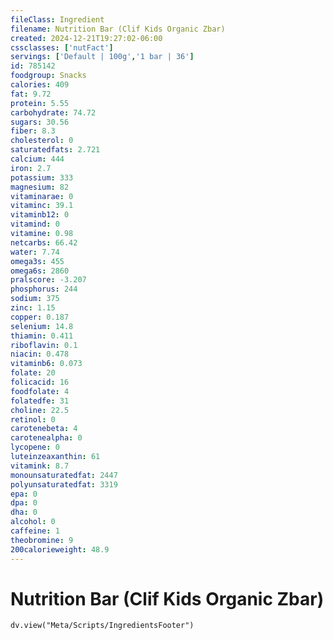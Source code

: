 ```yaml
---
fileClass: Ingredient
filename: Nutrition Bar (Clif Kids Organic Zbar)
created: 2024-12-21T19:27:02-06:00
cssclasses: ['nutFact']
servings: ['Default | 100g','1 bar | 36']
id: 785142
foodgroup: Snacks
calories: 409
fat: 9.72
protein: 5.55
carbohydrate: 74.72
sugars: 30.56
fiber: 8.3
cholesterol: 0
saturatedfats: 2.721
calcium: 444
iron: 2.7
potassium: 333
magnesium: 82
vitaminarae: 0
vitaminc: 39.1
vitaminb12: 0
vitamind: 0
vitamine: 0.98
netcarbs: 66.42
water: 7.74
omega3s: 455
omega6s: 2860
pralscore: -3.207
phosphorus: 244
sodium: 375
zinc: 1.15
copper: 0.187
selenium: 14.8
thiamin: 0.411
riboflavin: 0.1
niacin: 0.478
vitaminb6: 0.073
folate: 20
folicacid: 16
foodfolate: 4
folatedfe: 31
choline: 22.5
retinol: 0
carotenebeta: 4
carotenealpha: 0
lycopene: 0
luteinzeaxanthin: 61
vitamink: 8.7
monounsaturatedfat: 2447
polyunsaturatedfat: 3319
epa: 0
dpa: 0
dha: 0
alcohol: 0
caffeine: 1
theobromine: 9
200calorieweight: 48.9
---
```


# Nutrition Bar (Clif Kids Organic Zbar)

```dataviewjs
dv.view("Meta/Scripts/IngredientsFooter")
```